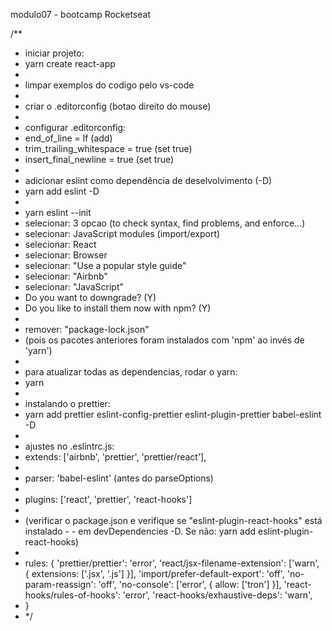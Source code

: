 modulo07 - bootcamp Rocketseat

/\*\*

- iniciar projeto:
- yarn create react-app <nome-dir-raiz-do-project>
-
- limpar exemplos do codigo pelo vs-code
-
- criar o .editorconfig (botao direito do mouse)
-
- configurar .editorconfig:
- end_of_line = lf (add)
- trim_trailing_whitespace = true (set true)
- insert_final_newline = true (set true)
-
- adicionar eslint como dependência de deselvolvimento (-D)
- yarn add eslint -D
-
- yarn eslint --init
- selecionar: 3 opcao (to check syntax, find problems, and enforce...)
- selecionar: JavaScript modules (import/export)
- selecionar: React
- selecionar: Browser
- selecionar: "Use a popular style guide"
- selecionar: "Airbnb"
- selecionar: "JavaScript"
- Do you want to downgrade? (Y)
- Do you like to install them now with npm? (Y)
-
- remover: "package-lock.json"
- (pois os pacotes anteriores foram instalados com 'npm' ao invés de 'yarn')
-
- para atualizar todas as dependencias, rodar o yarn:
- yarn
-
- instalando o prettier:
- yarn add prettier eslint-config-prettier eslint-plugin-prettier babel-eslint -D
-
- ajustes no .eslintrc.js:
- extends: ['airbnb', 'prettier', 'prettier/react'],
-
- parser: 'babel-eslint' (antes do parseOptions)
-
- plugins: ['react', 'prettier', 'react-hooks']
-
- (verificar o package.json e verifique se "eslint-plugin-react-hooks" está instalado - - em devDependencies -D. Se não: yarn add eslint-plugin-react-hooks)
-
- rules: {
  'prettier/prettier': 'error',
  'react/jsx-filename-extension': ['warn', { extensions: ['.jsx', '.js'] }],
  'import/prefer-default-export': 'off',
  'no-param-reassign': 'off',
  'no-console': ['error', { allow: ['tron'] }],
  'react-hooks/rules-of-hooks': 'error',
  'react-hooks/exhaustive-deps': 'warn',
- }
- \*/
